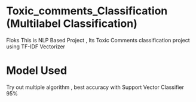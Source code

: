 # Toxic_comments_Classification (Multilabel Classification)
Floks This is NLP Based Project  , Its  Toxic Comments classification project using TF-IDF Vectorizer
# Model Used
Try out multiple algorithm  , best accuracy with Support Vector Classifier 95% 
